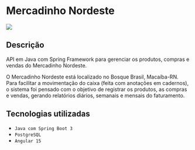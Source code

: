 # Mercadinho Nordeste

<p>
  <img src="http://img.shields.io/static/v1?label=STATUS&message=EM%20DESENVOLVIMENTO&color=GREEN&style=for-the-badge"/>
</p>

## Descrição
API em Java com Spring Framework para gerenciar os produtos, compras e vendas do Mercadinho Nordeste.

O Mercadinho Nordeste está localizado no Bosque Brasil, Macaíba-RN. Para facilitar a movimentação do caixa (feita com anotações em cadernos), o sistema foi pensado com o objetivo de registrar os produtos, as compras e vendas, gerando relatórios diários, semanais e mensais do faturamento.

## Tecnologias utilizadas
- ``Java com Spring Boot 3``
- ``PostgreSQL``
- ``Angular 15``
